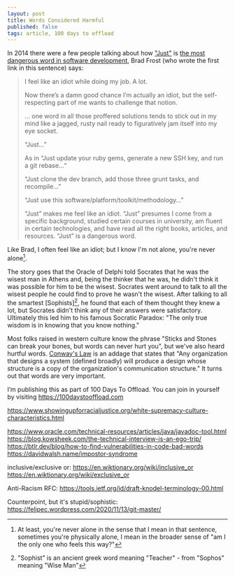 ```yaml
---
layout: post
title: Words Considered Harmful
published: false
tags: article, 100 days to offload
---
```


In 2014 there were a few people talking about how ["Just"][1] is [the most
dangerous word in software development][2], Brad Frost (who wrote the first link in this sentence) says:

> I feel like an idiot while doing my job. A lot.
>
> Now there’s a damn good chance I’m actually an idiot, but the self-respecting
> part of me wants to challenge that notion.
>
> &hellip; one word in all those proffered solutions tends to stick out in my
> mind like a jagged, rusty nail ready to figuratively jam itself into my eye
> socket.
>
> “Just…”
>
> As in “Just update your ruby gems, generate a new SSH key, and run a git
> rebase…“
>
> “Just clone the dev branch, add those three grunt tasks, and recompile…”
>
> “Just use this software/platform/toolkit/methodology…”
>
> “Just” makes me feel like an idiot. “Just” presumes I come from a specific
> background, studied certain courses in university, am fluent in certain
> technologies, and have read all the right books, articles, and resources.
> “Just” is a dangerous word.
>


Like Brad, I often feel like an idiot; but I know I'm not alone, you're never
alone[^1].

The story goes that the Oracle of Delphi told Socrates that he was
the wisest man in Athens and, being the thinker that he was, he didn't think it
was possible for him to be the wisest.  Socrates went around to talk to all the
wisest people he could find to prove he wasn't the wisest. After talking to all
the smartest [Sophists][^2], he found that each of them thought they knew a
lot, but Socrates didn't think any of their answers were satisfactory.
Ultimately this led him to his famous Socratic Paradox: "The only true wisdom
is in knowing that you know nothing."

Most folks raised in western culture know the phrase "Sticks and Stones can
break your bones, but words can never hurt you", but we've also heard hurtful
words. [Conway's Law][3] is an addage that states that "Any organization that
designs a system (defined broadly) will produce a design whose structure is a
copy of the organization's communication structure." It turns out that words
are very important.

I’m publishing this as part of 100 Days To Offload. You can join in yourself by
visiting <https://100daystooffload.com>

<!-- footnotes -->
[^1]: At least, you're never alone in the sense that I mean in that sentence,
  sometimes you're physically alone, I mean in the broader sense of "am I the
  only one who feels this way?"

[^2]: "Sophist" is an ancient greek word meaning "Teacher" - from "Sophos"
  meaning "Wise Man"

<!-- links -->
[1]: https://the-pastry-box-project.net/brad-frost/2014-january-28
[2]: https://alistapart.com/blog/post/the-most-dangerous-word-in-software-development/
[3]: http://www.catb.org/jargon/html/C/Conways-Law.html


<!-- unincorporated -->
https://www.showingupforracialjustice.org/white-supremacy-culture-characteristics.html


https://www.oracle.com/technical-resources/articles/java/javadoc-tool.html
https://blog.kowsheek.com/the-technical-interview-is-an-ego-trip/
https://btlr.dev/blog/how-to-find-vulnerabilities-in-code-bad-words
https://davidwalsh.name/impostor-syndrome

inclusive/exclusive or:
https://en.wiktionary.org/wiki/inclusive_or
https://en.wiktionary.org/wiki/exclusive_or

Anti-Racism RFC:
https://tools.ietf.org/id/draft-knodel-terminology-00.html



Counterpoint, but it's stupid/sophistic: https://felipec.wordpress.com/2020/11/13/git-master/
